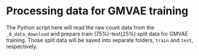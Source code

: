 # Processing data for GMVAE training
The Python script here will read the raw count data from the `_0_data_download` and prepare train (75%)-test(25%) split data for GMVAE training. Those split data will be saved into separate folders, `train` and `test`, respectively.
```

```
